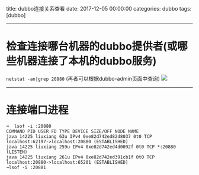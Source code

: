 ﻿title: dubbo连接关系查看 
date: 2017-12-05 00:00:00 
categories: dubbo 
tags: [dubbo]

---
# 检查连接哪台机器的dubbo提供者(或哪些机器连接了本机的dubbo服务)
`netstat -an|grep 20880`  (再者可以根据dubbo-admin页面中查询)
![](http://ll-blog.oss-cn-hangzhou.aliyuncs.com/18-1-15/78474250.jpg)

---
# 连接端口进程
```
➜  lsof -i :20880
COMMAND PID USER FD TYPE DEVICE SIZE/OFF NODE NAME
java 14225 liuxiang 63u IPv4 0xe82d742ed82d8037 0t0 TCP localhost:62197->localhost:20880 (ESTABLISHED)
java 14225 liuxiang 259u IPv4 0xe82d742ed4d0092f 0t0 TCP *:20880 (LISTEN)
java 14225 liuxiang 261u IPv4 0xe82d742ed391cb1f 0t0 TCP localhost:20880->localhost:65201 (ESTABLISHED)
➜lsof -i :20881
```